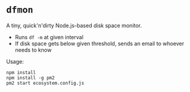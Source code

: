 # `dfmon`

A tiny, quick'n'dirty Node.js-based disk space monitor.

* Runs `df -m` at given interval
* If disk space gets below given threshold, sends an email to whoever needs to know

Usage:

```
npm install
npm install -g pm2
pm2 start ecosystem.config.js
```